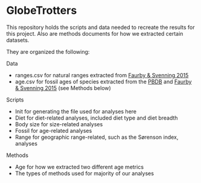 # GlobeTrotters

This repository holds the scripts and data needed to recreate the results for this project. Also are methods documents for how we extracted certain datasets.

They are organized the following:

Data
- ranges.csv for natural ranges extracted from <a href="https://onlinelibrary.wiley.com/doi/pdf/10.1111/ddi.12369">Faurby & Svenning 2015</a>
- age.csv for fossil ages of species extracted from the <a href="https://paleobiodb.org/#/">PBDB</a> and <a href="https://www.sciencedirect.com/science/article/pii/S1055790314003844?casa_token=z-aihi0A1bEAAAAA:hKwGauYa23y7lp3yKZvnWds0OrmpsdoIWxV5ywBT8InkrpXGBbCOPI-0wfrRcIKvjUpI-EiHFRk">Faurby & Svenning 2015</a> (see Methods below)

Scripts
- Init for generating the file used for analyses here 
- Diet for diet-related analyses, included diet type and diet breadth
- Body size for size-related analyses
- Fossil for age-related analyses
- Range for geographic range-related, such as the Sørenson index, analyses

Methods
- Age for how we extracted two different age metrics
- The types of methods used for majority of our analyses
